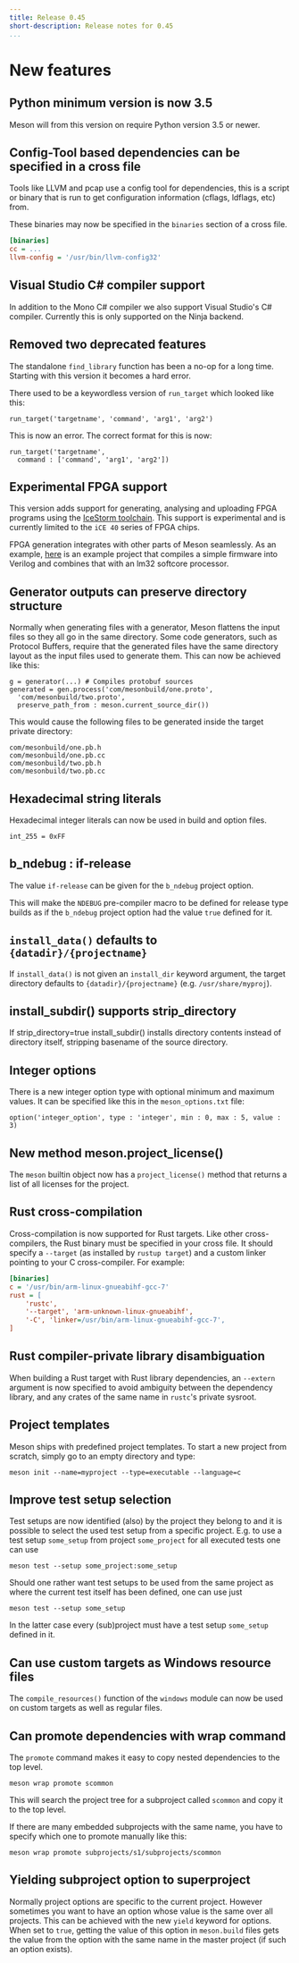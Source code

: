 ```yaml
---
title: Release 0.45
short-description: Release notes for 0.45
...
```


# New features

## Python minimum version is now 3.5

Meson will from this version on require Python version 3.5 or newer.

## Config-Tool based dependencies can be specified in a cross file

Tools like LLVM and pcap use a config tool for dependencies, this is a
script or binary that is run to get configuration information (cflags,
ldflags, etc) from.

These binaries may now be specified in the `binaries` section of a
cross file.

```ini
[binaries]
cc = ...
llvm-config = '/usr/bin/llvm-config32'
```

## Visual Studio C# compiler support

In addition to the Mono C# compiler we also support Visual Studio's C#
compiler. Currently this is only supported on the Ninja backend.

## Removed two deprecated features

The standalone `find_library` function has been a no-op for a long
time. Starting with this version it becomes a hard error.

There used to be a keywordless version of `run_target` which looked
like this:

```meson
run_target('targetname', 'command', 'arg1', 'arg2')
```

This is now an error. The correct format for this is now:

```meson
run_target('targetname',
  command : ['command', 'arg1', 'arg2'])
```

## Experimental FPGA support

This version adds support for generating, analysing and uploading FPGA
programs using the [IceStorm
toolchain](http://www.clifford.at/icestorm/). This support is
experimental and is currently limited to the `iCE 40` series of FPGA
chips.

FPGA generation integrates with other parts of Meson seamlessly. As an
example, [here](https://github.com/jpakkane/lm32) is an example
project that compiles a simple firmware into Verilog and combines that
with an lm32 softcore processor.

## Generator outputs can preserve directory structure

Normally when generating files with a generator, Meson flattens the
input files so they all go in the same directory. Some code
generators, such as Protocol Buffers, require that the generated files
have the same directory layout as the input files used to generate
them. This can now be achieved like this:

```meson
g = generator(...) # Compiles protobuf sources
generated = gen.process('com/mesonbuild/one.proto',
  'com/mesonbuild/two.proto',
  preserve_path_from : meson.current_source_dir())
```

This would cause the following files to be generated inside the target
private directory:

    com/mesonbuild/one.pb.h
    com/mesonbuild/one.pb.cc
    com/mesonbuild/two.pb.h
    com/mesonbuild/two.pb.cc

## Hexadecimal string literals

Hexadecimal integer literals can now be used in build and option files.

```meson
int_255 = 0xFF
```

## b_ndebug : if-release

The value `if-release` can be given for the `b_ndebug` project option.

This will make the `NDEBUG` pre-compiler macro to be defined for
release type builds as if the `b_ndebug` project option had the
value `true` defined for it.

## `install_data()` defaults to `{datadir}/{projectname}`

If `install_data()` is not given an `install_dir` keyword argument, the
target directory defaults to `{datadir}/{projectname}` (e.g.
`/usr/share/myproj`).

## install_subdir() supports strip_directory

If strip_directory=true install_subdir() installs directory contents
instead of directory itself, stripping basename of the source directory.

## Integer options

There is a new integer option type with optional minimum and maximum
values. It can be specified like this in the `meson_options.txt` file:

```meson
option('integer_option', type : 'integer', min : 0, max : 5, value : 3)
```

## New method meson.project_license()

The `meson` builtin object now has a `project_license()` method that
returns a list of all licenses for the project.

## Rust cross-compilation

Cross-compilation is now supported for Rust targets. Like other
cross-compilers, the Rust binary must be specified in your cross file.
It should specify a `--target` (as installed by `rustup target`) and a
custom linker pointing to your C cross-compiler. For example:

```ini
[binaries]
c = '/usr/bin/arm-linux-gnueabihf-gcc-7'
rust = [
    'rustc',
    '--target', 'arm-unknown-linux-gnueabihf',
    '-C', 'linker=/usr/bin/arm-linux-gnueabihf-gcc-7',
]
```

## Rust compiler-private library disambiguation

When building a Rust target with Rust library dependencies, an
`--extern` argument is now specified to avoid ambiguity between the
dependency library, and any crates of the same name in `rustc`'s
private sysroot.

## Project templates

Meson ships with predefined project templates. To start a new project
from scratch, simply go to an empty directory and type:

    meson init --name=myproject --type=executable --language=c

## Improve test setup selection

Test setups are now identified (also) by the project they belong to
and it is possible to select the used test setup from a specific
project. E.g.  to use a test setup `some_setup` from project
`some_project` for all executed tests one can use

    meson test --setup some_project:some_setup

Should one rather want test setups to be used from the same project as
where the current test itself has been defined, one can use just

    meson test --setup some_setup

In the latter case every (sub)project must have a test setup `some_setup`
defined in it.

## Can use custom targets as Windows resource files

The `compile_resources()` function of the `windows` module can now be
used on custom targets as well as regular files.

## Can promote dependencies with wrap command

The `promote` command makes it easy to copy nested dependencies to the
top level.

    meson wrap promote scommon

This will search the project tree for a subproject called `scommon`
and copy it to the top level.

If there are many embedded subprojects with the same name, you have to
specify which one to promote manually like this:

    meson wrap promote subprojects/s1/subprojects/scommon

## Yielding subproject option to superproject

Normally project options are specific to the current project. However
sometimes you want to have an option whose value is the same over all
projects. This can be achieved with the new `yield` keyword for
options. When set to `true`, getting the value of this option in
`meson.build` files gets the value from the option with the same name
in the master project (if such an option exists).
